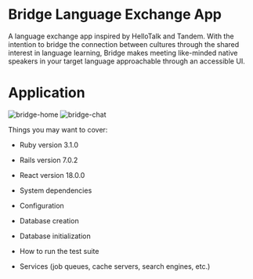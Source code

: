 # Bridge Language Exchange App

A language exchange app inspired by HelloTalk and Tandem. With the intention to bridge the connection between cultures through the shared interest in language learning, Bridge makes meeting like-minded native speakers in your target language approachable through an accessible UI.

# Application
![bridge-home](https://user-images.githubusercontent.com/65509445/227899687-1e2e8733-094c-4d2a-b12f-59793880239a.png)
![bridge-chat](https://user-images.githubusercontent.com/65509445/227899708-eb827e4f-d024-4deb-91c1-f1d0b12a6811.png)


Things you may want to cover:

* Ruby version
3.1.0

* Rails version
7.0.2

* React version
18.0.0

* System dependencies

* Configuration

* Database creation

* Database initialization

* How to run the test suite

* Services (job queues, cache servers, search engines, etc.)


